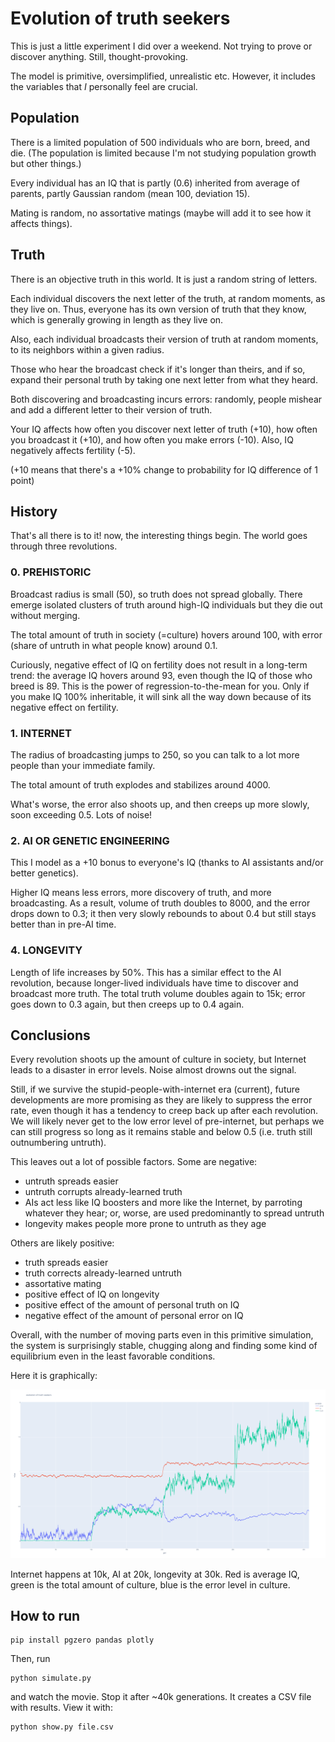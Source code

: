 # Evolution of truth seekers

This is just a little experiment I did over a weekend. Not trying to prove or discover anything. Still, thought-provoking.

The model is primitive, oversimplified, unrealistic etc. However, it includes the variables that _I_ personally feel are crucial.

## Population

There is a limited population of 500 individuals who are born, breed, and die. (The population is limited because I'm not studying population growth but other things.)

Every individual has an IQ that is partly (0.6) inherited from average of parents, partly Gaussian random (mean 100, deviation 15).

Mating is random, no assortative matings (maybe will add it to see how it affects things).

## Truth

There is an objective truth in this world. It is just a random string of letters. 

Each individual discovers the next letter of the truth, at random moments, as they live on. Thus, everyone has its own version of truth that they know, which is generally growing in length as they live on.

Also, each individual broadcasts their version of truth at random moments, to its neighbors within a given radius.

Those who hear the broadcast check if it's longer than theirs, and if so, expand their personal truth by taking one next letter from what they heard. 

Both discovering and broadcasting incurs errors: randomly, people mishear and add a different letter to their version of truth.

Your IQ affects how often you discover next letter of truth (+10), how often you broadcast it (+10), and how often you make errors (-10). Also, IQ negatively affects fertility (-5).

(+10 means that there's a +10% change to probability for IQ difference of 1 point)

## History

That's all there is to it! now, the interesting things begin. The world goes through three revolutions.

### 0. PREHISTORIC

Broadcast radius is small (50), so truth does not spread globally. There emerge isolated clusters of truth around high-IQ individuals but they die out without merging. 

The total amount of truth in society (=culture) hovers around 100, with error (share of untruth in what people know) around 0.1.

Curiously, negative effect of IQ on fertility does not result in a long-term trend: the average IQ hovers around 93, even though the IQ of those who breed is 89. This is the power of regression-to-the-mean for you. Only if you make IQ 100% inheritable, it will sink all the way down because of its negative effect on fertility.

### 1. INTERNET

The radius of broadcasting jumps to 250, so you can talk to a lot more people than your immediate family. 

The total amount of truth explodes and stabilizes around 4000.

What's worse, the error also shoots up, and then creeps up more slowly, soon exceeding 0.5. Lots of noise!

### 2. AI OR GENETIC ENGINEERING

This I model as a +10 bonus to everyone's IQ (thanks to AI assistants and/or better genetics). 

Higher IQ means less errors, more discovery of truth, and more broadcasting. As a result, volume of truth doubles to 8000, and the error drops down to 0.3; it then very slowly rebounds to about 0.4 but still stays better than in pre-AI time. 

### 4. LONGEVITY

Length of life increases by 50%. This has a similar effect to the AI revolution, because longer-lived individuals have time to discover and broadcast more truth. The total truth volume doubles again to 15k; error goes down to 0.3 again, but then creeps up to 0.4 again.

## Conclusions

Every revolution shoots up the amount of culture in society, but Internet leads to a disaster in error levels. Noise almost drowns out the signal.

Still, if we survive the stupid-people-with-internet era (current), future developments are more promising as they are likely to suppress the error rate, even though it has a tendency to creep back up after each revolution. We will likely never get to the low error level of pre-internet, but perhaps we can still progress so long as it remains stable and below 0.5 (i.e. truth still outnumbering untruth).

This leaves out a lot of possible factors. Some are negative:

* untruth spreads easier
* untruth corrupts already-learned truth
* AIs act less like IQ boosters and more like the Internet, by parroting whatever they hear; or, worse, are used predominantly to spread untruth
* longevity makes people more prone to untruth as they age
 
Others are likely positive:

* truth spreads easier 
* truth corrects already-learned untruth
* assortative mating
* positive effect of IQ on longevity
* positive effect of the amount of personal truth on IQ
* negative effect of the amount of personal error on IQ

Overall, with the number of moving parts even in this primitive simulation, the system is surprisingly stable, chugging along and finding some kind of equilibrium even in the least favorable conditions.

Here it is graphically: 

![history of the world](newplot.png)

Internet happens at 10k, AI at 20k, longevity at 30k. Red is average IQ, green is the total amount of culture, blue is the error level in culture.

## How to run

```
pip install pgzero pandas plotly
```

Then, run 

```
python simulate.py 
```

and watch the movie. Stop it after ~40k generations. It creates a CSV file with results. View it with:

```
python show.py file.csv
```